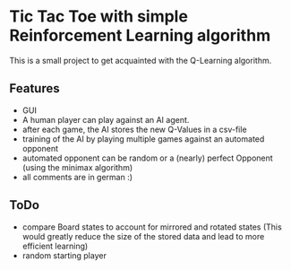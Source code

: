 # Tic Tac Toe with simple Reinforcement Learning algorithm

This is a small project to get acquainted with the Q-Learning algorithm.


## Features

- GUI
- A human player can play against an AI agent.
- after each game, the AI stores the new Q-Values in a csv-file
- training of the AI by playing multiple games against an automated opponent
- automated opponent can be random or a (nearly) perfect Opponent (using the minimax algorithm)
- all comments are in german :)

## ToDo

- compare Board states to account for mirrored and rotated states
  (This would greatly reduce the size of the stored data and lead to more efficient learning)
- random starting player

